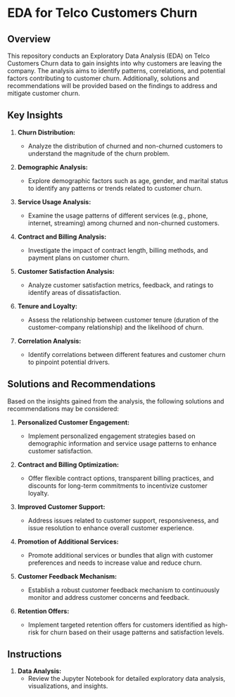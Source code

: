 # EDA for Telco Customers Churn

## Overview
This repository conducts an Exploratory Data Analysis (EDA) on Telco Customers Churn data to gain insights into why customers are leaving the company. The analysis aims to identify patterns, correlations, and potential factors contributing to customer churn. Additionally, solutions and recommendations will be provided based on the findings to address and mitigate customer churn.

## Key Insights

1. **Churn Distribution:**
   - Analyze the distribution of churned and non-churned customers to understand the magnitude of the churn problem.

2. **Demographic Analysis:**
   - Explore demographic factors such as age, gender, and marital status to identify any patterns or trends related to customer churn.

3. **Service Usage Analysis:**
   - Examine the usage patterns of different services (e.g., phone, internet, streaming) among churned and non-churned customers.

4. **Contract and Billing Analysis:**
   - Investigate the impact of contract length, billing methods, and payment plans on customer churn.

5. **Customer Satisfaction Analysis:**
   - Analyze customer satisfaction metrics, feedback, and ratings to identify areas of dissatisfaction.

6. **Tenure and Loyalty:**
   - Assess the relationship between customer tenure (duration of the customer-company relationship) and the likelihood of churn.

7. **Correlation Analysis:**
   - Identify correlations between different features and customer churn to pinpoint potential drivers.

## Solutions and Recommendations

Based on the insights gained from the analysis, the following solutions and recommendations may be considered:

1. **Personalized Customer Engagement:**
   - Implement personalized engagement strategies based on demographic information and service usage patterns to enhance customer satisfaction.

2. **Contract and Billing Optimization:**
   - Offer flexible contract options, transparent billing practices, and discounts for long-term commitments to incentivize customer loyalty.

3. **Improved Customer Support:**
   - Address issues related to customer support, responsiveness, and issue resolution to enhance overall customer experience.

4. **Promotion of Additional Services:**
   - Promote additional services or bundles that align with customer preferences and needs to increase value and reduce churn.

5. **Customer Feedback Mechanism:**
   - Establish a robust customer feedback mechanism to continuously monitor and address customer concerns and feedback.

6. **Retention Offers:**
   - Implement targeted retention offers for customers identified as high-risk for churn based on their usage patterns and satisfaction levels.

## Instructions

1. **Data Analysis:**
   - Review the Jupyter Notebook for detailed exploratory data analysis, visualizations, and insights.
